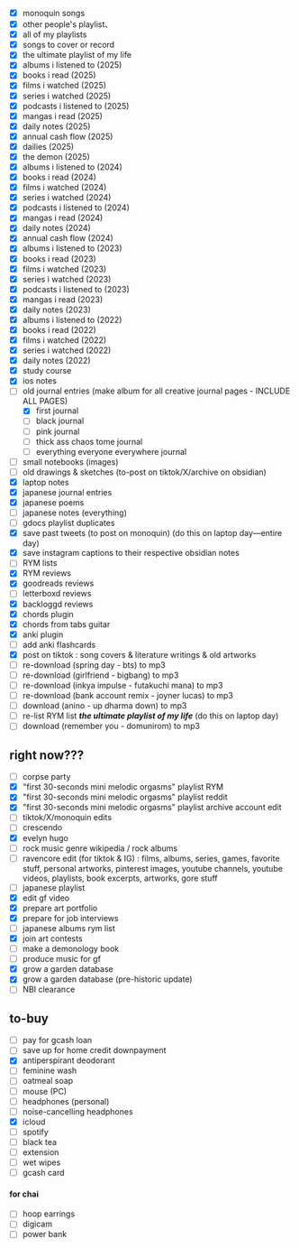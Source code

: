 - [x] monoquin songs
- [x] other people's playlist、
- [x] all of my playlists
- [x] songs to cover or record
- [x] the ultimate playlist of my life
- [x] albums i listened to (2025)
- [x] books i read (2025)
- [x] films i watched (2025)
- [x] series i watched (2025)
- [x] podcasts i listened to (2025)
- [x] mangas i read (2025)
- [x] daily notes (2025)
- [x] annual cash flow (2025)
- [x] dailies (2025)
- [x] the demon (2025)
- [x] albums i listened to (2024)
- [x] books i read (2024)
- [x] films i watched (2024)
- [x] series i watched (2024)
- [x] podcasts i listened to (2024)
- [x] mangas i read (2024)
- [x] daily notes (2024)
- [x] annual cash flow (2024)
- [x] albums i listened to (2023)
- [x] books i read (2023)
- [x] films i watched (2023)
- [x] series i watched (2023)
- [x] podcasts i listened to (2023)
- [x] mangas i read (2023)
- [x] daily notes (2023)
- [x] albums i listened to (2022)
- [x] books i read (2022)
- [x] films i watched (2022)
- [x] series i watched (2022)
- [x] daily notes (2022)
- [x] study course
- [x] ios notes
- [ ] old journal entries (make album for all creative journal pages - INCLUDE ALL PAGES)
	- [x] first journal
	- [ ] black journal
	- [ ] pink journal
	- [ ] thick ass chaos tome journal
	- [ ] everything everyone everywhere journal
- [ ] small notebooks (images)
- [ ] old drawings & sketches (to-post on tiktok/X/archive on obsidian)
- [x] laptop notes
- [x] japanese journal entries
- [x] japanese poems
- [ ] japanese notes (everything)
- [ ] gdocs playlist duplicates  
- [x] save past tweets (to post on monoquin) (do this on laptop day—entire day)
- [x] save instagram captions to their respective obsidian notes
- [ ] RYM lists
- [x] RYM reviews
- [x] goodreads reviews
- [ ] letterboxd reviews
- [x] backloggd reviews
- [x] chords plugin
- [x] chords from tabs guitar 
- [x] anki plugin
- [ ] add anki flashcards
- [x] post on tiktok : song covers & literature writings & old artworks
- [ ] re-download (spring day - bts) to mp3
- [ ] re-download (girlfriend - bigbang) to mp3
- [ ] re-download (inkya impulse - futakuchi mana) to mp3
- [ ] re-download (bank account remix - joyner lucas) to mp3
- [ ] download (anino - up dharma down) to mp3
- [ ] re-list RYM list ***the ultimate playlist of my life*** (do this on laptop day)
- [ ] download (remember you - domunirom) to mp3

## right now???
- [ ] corpse party
- [x] "first 30-seconds mini melodic orgasms" playlist RYM
- [x] "first 30-seconds mini melodic orgasms" playlist reddit
- [x] "first 30-seconds mini melodic orgasms" playlist archive account edit
- [ ] tiktok/X/monoquin edits
- [ ] crescendo
- [x] evelyn hugo
- [ ] rock music genre wikipedia / rock albums
- [ ] ravencore edit (for tiktok & IG) : films, albums, series, games, favorite stuff, personal artworks, pinterest images, youtube channels, youtube videos, playlists, book excerpts, artworks, gore stuff
- [ ] japanese playlist
- [x] edit gf video
- [x] prepare art portfolio
- [x] prepare for job interviews
- [ ] japanese albums rym list
- [x] join art contests
- [ ] make a demonology book
- [ ] produce music for gf
- [x] grow a garden database
- [x] grow a garden database (pre-historic update)
- [ ] NBI clearance
## to-buy
- [ ] pay for gcash loan
- [ ] save up for home credit downpayment
- [x] antiperspirant deodorant
- [ ] feminine wash
- [ ] oatmeal soap
- [ ] mouse (PC)
- [ ] headphones (personal)
- [ ] noise-cancelling headphones
- [x] icloud
- [ ] spotify 
- [ ] black tea
- [ ] extension
- [ ] wet wipes
- [ ] gcash card
#### for chai
- [ ] hoop earrings
- [ ] digicam
- [ ] power bank